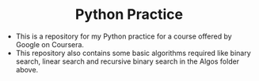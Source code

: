 <h1 align="center">Python Practice</h1>

- This is a repository for my Python practice for a course offered by Google on Coursera.<br/>
- This repository also contains some basic algorithms required like binary search, linear search and recursive binary search in the Algos folder above.
